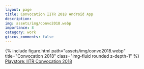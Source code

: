 ```yaml
---
layout: page
title: Convocation IITR 2018 Android App
description:
img: assets/img/convo2018.webp
importance: 8
category: work
giscus_comments: false
---
```


<div class="row">
    <div class="col-sm mt-3 mt-md-0">
        {% include figure.html path="assets/img/convo2018.webp" title="Convocation 2018" class="img-fluid rounded z-depth-1" %}
    </div>
</div>
<div class="caption">
    <a href="https://play.google.com/store/apps/details?id=ac.in.iitr.mdg.convocation&hl=en">Playstore: IITR Convocation 2018</a>
</div>